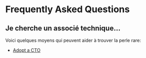 Frequently Asked Questions 
==========================

Je cherche un associé technique...
----------------------------------
Voici quelques moyens qui peuvent aider à trouver la perle rare:

- [Adopt a CTO](http://blog.remixjobs.com/adopt-a-cto-levenement-qui-rassemble-des-developpeurs-et-des-porteurs-de-projets/)

